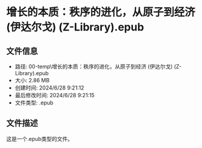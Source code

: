 ﻿# 增长的本质：秩序的进化，从原子到经济 (伊达尔戈) (Z-Library).epub

## 文件信息
- 路径: 00-temp\增长的本质：秩序的进化，从原子到经济 (伊达尔戈) (Z-Library).epub
- 大小: 2.86 MB
- 创建时间: 2024/6/28 9:21:12
- 最后修改时间: 2024/6/28 9:21:15
- 文件类型: .epub

## 文件描述
这是一个.epub类型的文件。

